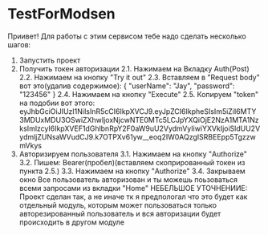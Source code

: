 # TestForModsen
Приивет!
Для работы с этим сервисом тебе надо сделать несколько шагов:
1. Запустить проект 
2. Получить токен авторизации
2.1. Нажимаем на Вкладку Auth(Post)
2.2. Нажимаем на кнопку "Try it out"
2.3. Вставляем в "Request body" вот это(удалив содержимое):
{
   "userName": "Jay",
   "password": "123456"
}
2.4. Нажимаем на кнопку "Execute"
2.5. Копируем "token" на подобии вот этого:
eyJhbGciOiJIUzI1NiIsInR5cCI6IkpXVCJ9.eyJpZCI6IkpheSIsIm5iZiI6MTY3MDUxMDU3OSwiZXhwIjoxNjcwNTE0MTc5LCJpYXQiOjE2NzA1MTA1NzksImlzcyI6IkpXVEF1dGhlbnRpY2F0aW9uU2VydmVyIiwiYXVkIjoiSldUU2VydmljZUNsaWVudCJ9.k7OTPXv61yw__eoq2IW0AQzgISRBEEpp5TgzzwmVkys
3. Авторизируем пользователя
3.1. Нажимаем на кнопку "Authorize"
3.2. Пишем: Bearer(пробел)(вставляем скопрированный токен из пункта 2.5.)
3.3. Нажимаем на кнопку "Authorize"
3.4. Закрываем окно 
Все пользователь авторизован и ты можешь поьзоваться всеми запросами из вкладки "Home"
НЕБЕЛЬШОЕ УТОЧНЕНИИЕ:
Проект сделан так, а не иначе тк я предпологал что это будет как отдельный модуль, которым может пользоваться только авторезированный пользователь
и вся авторизации будет происходить в другом модуле
